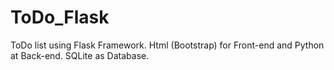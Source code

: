 # ToDo_Flask
ToDo list using Flask Framework. Html (Bootstrap) for Front-end and Python at Back-end. SQLite as Database.

